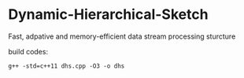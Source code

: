 # Dynamic-Hierarchical-Sketch
Fast, adpative and memory-efficient data stream processing sturcture

build codes:
```
g++ -std=c++11 dhs.cpp -O3 -o dhs
```
